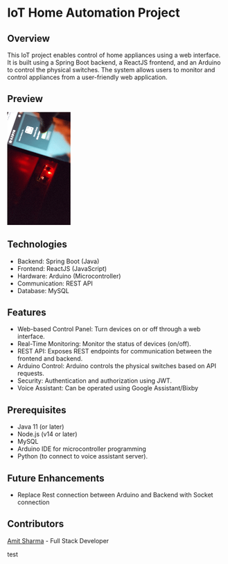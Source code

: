 # IoT Home Automation Project
## Overview
This IoT project enables control of home appliances using a web interface. It is built using a Spring Boot backend, a ReactJS frontend, and an Arduino to control the physical switches. The system allows users to monitor and control appliances from a user-friendly web application.

## Preview
![](assets/preview.gif)

## Technologies
- Backend: Spring Boot (Java)
- Frontend: ReactJS (JavaScript)
- Hardware: Arduino (Microcontroller)
- Communication: REST API
- Database: MySQL
  
## Features
- Web-based Control Panel: Turn devices on or off through a web interface.
- Real-Time Monitoring: Monitor the status of devices (on/off).
- REST API: Exposes REST endpoints for communication between the frontend and backend.
- Arduino Control: Arduino controls the physical switches based on API requests.
- Security: Authentication and authorization using JWT.
- Voice Assistant: Can be operated using Google Assistant/Bixby

## Prerequisites
- Java 11 (or later)
- Node.js (v14 or later)
- MySQL
- Arduino IDE for microcontroller programming
- Python (to connect to voice assistant server).

## Future Enhancements
- Replace Rest connection between Arduino and Backend with Socket connection

## Contributors
[Amit Sharma](https://github.com/amits781) - Full Stack Developer

test
